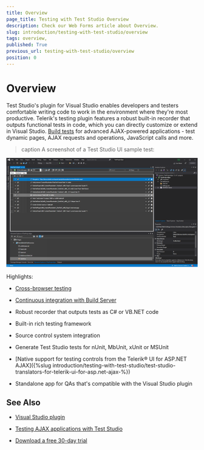 ```yaml
---
title: Overview 
page_title: Testing with Test Studio Overview
description: Check our Web Forms article about Overview.
slug: introduction/testing-with-test-studio/overview
tags: overview,
published: True
previous_url: testing-with-test-studio/overview
position: 0
---
```


# Overview 


Test Studio's plugin for Visual Studio enables developers and testers comfortable writing code to work in the environment where they're most productive. Telerik's testing plugin features a robust built-in recorder that outputs functional tests in code, which you can directly customize or extend in Visual Studio. [Build tests](https://docs.telerik.com/devtools/teststudiodev/quickstart) for advanced AJAX-powered applications - test dynamic pages, AJAX requests and operations, JavaScript calls and more.

>caption A screenshot of a Test Studio UI sample test:

![Overview](images/introduction-teststudio-overview.PNG)

Highlights:

* [Cross-browser testing](https://docs.telerik.com/devtools/teststudiodev/features/test-execution/quick-execution)

* [Continuous integration with Build Server](https://docs.telerik.com/teststudio/advanced-topics/build-server/azure-devops)

* Robust recorder that outputs tests as C# or VB.NET code

* Built-in rich testing framework

* Source control system integration

* Generate Test Studio tests for nUnit, MbUnit, xUnit or MSUnit

* [Native support for testing controls from the Telerik® UI for ASP.NET AJAX]({%slug introduction/testing-with-test-studio/test-studio-translators-for-telerik-ui-for-asp.net-ajax-%})

* Standalone app for QAs that's compatible with the Visual Studio plugin

## See Also

 * [Visual Studio plugin](https://www.telerik.com/teststudio/visual-studio-testing-plugin-benefits)

 * [Testing AJAX applications with Test Studio](https://www.telerik.com/teststudio/ajax-testing)

 * [Download a free 30-day trial](https://www.telerik.com/download/teststudio)
